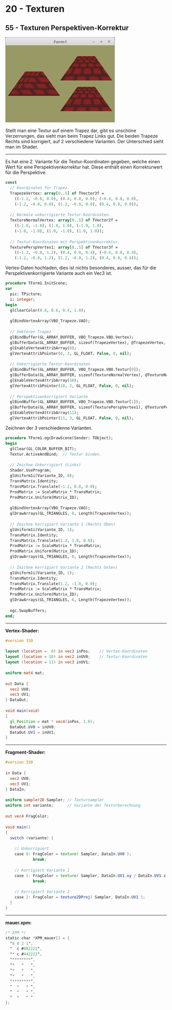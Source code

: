 # 20 - Texturen
## 55 - Texturen Perspektiven-Korrektur

![image.png](image.png)

Stellt man eine Textur auf einem Trapez dar, gibt es unschöne Verzerrungen, das sieht man beim Trapez Links gut.
Die beiden Trapeze Rechts sind korrigiert, auf 2 verschiedene Varianten. Der Unterschied sieht man im Shader.

---
Es hat eine 2. Variante für die Textur-Koordinaten gegeben, welche einen Wert für eine Perspektivenkorrektur hat.
Diese enthält einen Korrekturwert für die Perspektive.

```pascal
const
  // Koordinaten für Trapez.
  TrapezeVertex: array[0..5] of TVector3f =
    ((-1.2, -0.8, 0.0), (0.4, 0.8, 0.0), (-0.4, 0.8, 0.0),
    (-1.2, -0.8, 0.0), (1.2, -0.8, 0.0), (0.4, 0.8, 0.0));

  // Normale unkorrigierte Textur-Koordinaten.
  TextureNormalVertex: array[0..5] of TVector2f =
    ((-1.0, -1.0), (1.0, 1.0), (-1.0, 1.0),
    (-1.0, -1.0), (1.0, -1.0), (1.0, 1.0));

  // Textur-Koordinaten mit Perspektivenkorrektur.
  TexturePerspVertex1: array[0..5] of TVector3f =
    ((-1.2, -0.8, 1.2), (0.4, 0.8, 0.4), (-0.4, 0.8, 0.4),
    (-1.2, -0.8, 1.2), (1.2, -0.8, 1.2), (0.4, 0.8, 0.4));
```

Vertex-Daten hochladen, dies ist nichts besonderes, ausser, das für die Perspektivenkorrigierte Variante auch ein Vec3 ist.

```pascal
procedure TForm1.InitScene;
var
  pic: TPicture;
  i: integer;
begin
  glClearColor(0.6, 0.6, 0.4, 1.0);

  glBindVertexArray(VBO_Trapeze.VAO);

  // Vektoren Trapez
  glBindBuffer(GL_ARRAY_BUFFER, VBO_Trapeze.VBO.Vertex);
  glBufferData(GL_ARRAY_BUFFER, sizeof(TrapezeVertex), @TrapezeVertex, GL_STATIC_DRAW);
  glEnableVertexAttribArray(0);
  glVertexAttribPointer(0, 3, GL_FLOAT, False, 0, nil);

  // Unkorrigierte Textur-Koordinaten
  glBindBuffer(GL_ARRAY_BUFFER, VBO_Trapeze.VBO.Textur[0]);
  glBufferData(GL_ARRAY_BUFFER, sizeof(TextureNormalVertex), @TextureNormalVertex, GL_STATIC_DRAW);
  glEnableVertexAttribArray(10);
  glVertexAttribPointer(10, 2, GL_FLOAT, False, 0, nil);

  // Perspektivenkorrigiert Variante
  glBindBuffer(GL_ARRAY_BUFFER, VBO_Trapeze.VBO.Textur[1]);
  glBufferData(GL_ARRAY_BUFFER, sizeof(TexturePerspVertex1), @TexturePerspVertex1, GL_STATIC_DRAW);
  glEnableVertexAttribArray(11);
  glVertexAttribPointer(11, 3, GL_FLOAT, False, 0, nil);
```

Zeichnen der 3 verschiedenne Varianten.

```pascal
procedure TForm1.ogcDrawScene(Sender: TObject);
begin
  glClear(GL_COLOR_BUFFER_BIT);
  Textur.ActiveAndBind;  // Textur binden.

  // Zeichne Unkorrigiert (Links)
  Shader.UseProgram;
  glUniform1i(Variante_ID, 0);
  TransMatrix.Identity;
  TransMatrix.Translate(-1.2, 0.0, 0.0);
  ProdMatrix := ScaleMatrix * TransMatrix;
  ProdMatrix.Uniform(Matrix_ID);

  glBindVertexArray(VBO_Trapeze.VAO);
  glDrawArrays(GL_TRIANGLES, 0, Length(TrapezeVertex));

  // Zeichne korrigiert Variante 1 (Rechts Oben)
  glUniform1i(Variante_ID, 1);
  TransMatrix.Identity;
  TransMatrix.Translate(1.2, 1.0, 0.0);
  ProdMatrix := ScaleMatrix * TransMatrix;
  ProdMatrix.Uniform(Matrix_ID);
  glDrawArrays(GL_TRIANGLES, 0, Length(TrapezeVertex));

  // Zeichne korrigiert Variante 2 (Rechts Unten)
  glUniform1i(Variante_ID, 2);
  TransMatrix.Identity;
  TransMatrix.Translate(1.2, -1.0, 0.0);
  ProdMatrix := ScaleMatrix * TransMatrix;
  ProdMatrix.Uniform(Matrix_ID);
  glDrawArrays(GL_TRIANGLES, 0, Length(TrapezeVertex));

  ogc.SwapBuffers;
end;
```


---
**Vertex-Shader:**

```glsl
#version 330

layout (location =  0) in vec3 inPos;    // Vertex-Koordinaten
layout (location = 10) in vec2 inUV0;    // Textur-Koordinaten
layout (location = 11) in vec3 inUV1;

uniform mat4 mat;

out Data {
  vec2 UV0;
  vec3 UV1;
} DataOut;

void main(void)
{
  gl_Position = mat * vec4(inPos, 1.0);
  DataOut.UV0 = inUV0;
  DataOut.UV1 = inUV1;
}

```


---
**Fragment-Shader:**

```glsl
#version 330

in Data {
  vec2 UV0;
  vec3 UV1;
} DataIn;

uniform sampler2D Sampler; // Textursampler
uniform int variante;      // Variante der Texturberechnung

out vec4 FragColor;

void main()
{
  switch (variante) {

    // Unkorrigiert
    case 0: FragColor = texture( Sampler, DataIn.UV0 );
            break;

    // Korrigiert Variante 1
    case 1: FragColor = texture( Sampler, DataIn.UV1.xy / DataIn.UV1.z );
            break;

    // Korrigiert Variante 2
    case 2: FragColor = texture2DProj( Sampler, DataIn.UV1 );
  }
}

```


---
**mauer.xpm:**

```glsl
/* XPM */
static char *XPM_mauer[] = {
  "8 8 2 1",
  "  c #882222",
  "* c #442222",
  "********",
  "*   *   ",
  "*   *   ",
  "*   *   ",
  "********",
  "  *   * ",
  "  *   * ",
  "  *   * "
};

```


